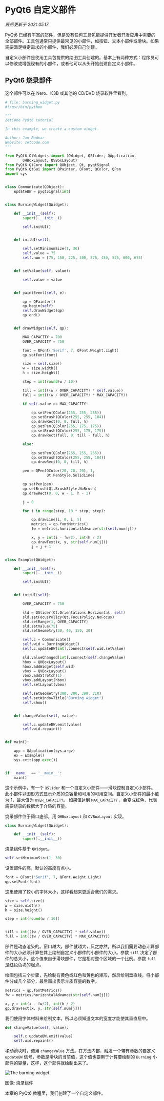 # PyQt6 自定义部件
*最后更新于 2021.05.17*

PyQt6 已经有丰富的部件，但是没有任何工具包能提供开发者开发应用中需要的全部部件。工具包通常只提供最常见的小部件，如按钮、文本小部件或滑块。如果需要满足特定需求的小部件，我们必须自己创建。

自定义小部件是使用工具包提供的绘图工具创建的。基本上有两种方式：程序员可以修改或增强现有的小部件，或者他可以从头开始创建自定义小部件。

## PyQt6 烧录部件
这个部件可以在 Nero、K3B 或其他的 CD/DVD 烧录软件里看到。

``` python
# file: burning_widget.py
#!/usr/bin/python

"""
ZetCode PyQt6 tutorial

In this example, we create a custom widget.

Author: Jan Bodnar
Website: zetcode.com
"""

from PyQt6.QtWidgets import (QWidget, QSlider, QApplication,
        QHBoxLayout, QVBoxLayout)
from PyQt6.QtCore import QObject, Qt, pyqtSignal
from PyQt6.QtGui import QPainter, QFont, QColor, QPen
import sys


class Communicate(QObject):
    updateBW = pyqtSignal(int)


class BurningWidget(QWidget):

    def __init__(self):
        super().__init__()

        self.initUI()


    def initUI(self):

        self.setMinimumSize(1, 30)
        self.value = 75
        self.num = [75, 150, 225, 300, 375, 450, 525, 600, 675]


    def setValue(self, value):

        self.value = value


    def paintEvent(self, e):

        qp = QPainter()
        qp.begin(self)
        self.drawWidget(qp)
        qp.end()


    def drawWidget(self, qp):

        MAX_CAPACITY = 700
        OVER_CAPACITY = 750

        font = QFont('Serif', 7, QFont.Weight.Light)
        qp.setFont(font)

        size = self.size()
        w = size.width()
        h = size.height()

        step = int(round(w / 10))

        till = int(((w / OVER_CAPACITY) * self.value))
        full = int(((w / OVER_CAPACITY) * MAX_CAPACITY))

        if self.value >= MAX_CAPACITY:

            qp.setPen(QColor(255, 255, 255))
            qp.setBrush(QColor(255, 255, 184))
            qp.drawRect(0, 0, full, h)
            qp.setPen(QColor(255, 175, 175))
            qp.setBrush(QColor(255, 175, 175))
            qp.drawRect(full, 0, till - full, h)

        else:

            qp.setPen(QColor(255, 255, 255))
            qp.setBrush(QColor(255, 255, 184))
            qp.drawRect(0, 0, till, h)

        pen = QPen(QColor(20, 20, 20), 1,
                   Qt.PenStyle.SolidLine)

        qp.setPen(pen)
        qp.setBrush(Qt.BrushStyle.NoBrush)
        qp.drawRect(0, 0, w - 1, h - 1)

        j = 0

        for i in range(step, 10 * step, step):

            qp.drawLine(i, 0, i, 5)
            metrics = qp.fontMetrics()
            fw = metrics.horizontalAdvance(str(self.num[j]))

            x, y = int(i - fw/2), int(h / 2)
            qp.drawText(x, y, str(self.num[j]))
            j = j + 1


class Example(QWidget):

    def __init__(self):
        super().__init__()

        self.initUI()


    def initUI(self):

        OVER_CAPACITY = 750

        sld = QSlider(Qt.Orientations.Horizontal, self)
        sld.setFocusPolicy(Qt.FocusPolicy.NoFocus)
        sld.setRange(1, OVER_CAPACITY)
        sld.setValue(75)
        sld.setGeometry(30, 40, 150, 30)

        self.c = Communicate()
        self.wid = BurningWidget()
        self.c.updateBW[int].connect(self.wid.setValue)

        sld.valueChanged[int].connect(self.changeValue)
        hbox = QHBoxLayout()
        hbox.addWidget(self.wid)
        vbox = QVBoxLayout()
        vbox.addStretch(1)
        vbox.addLayout(hbox)
        self.setLayout(vbox)

        self.setGeometry(300, 300, 390, 210)
        self.setWindowTitle('Burning widget')
        self.show()


    def changeValue(self, value):

        self.c.updateBW.emit(value)
        self.wid.repaint()


def main():

    app = QApplication(sys.argv)
    ex = Example()
    sys.exit(app.exec())


if __name__ == '__main__':
    main()
```
这个示例中，有一个 `QSlider` 和一个自定义小部件——滑块控制自定义小部件。此小部件以图形方式显示介质的总容量和可用的可用空间。自定义小部件的最小值为 1，最大值为 `OVER_CAPACITY`。 如果值达到 `MAX_CAPACITY` ，会变成红色，代表需要烧录的数据大于介质的容量。

烧录部件位于窗口底部。用 `QHBoxLayout` 和 `QVBoxLayout` 实现。

```python
class BurningWidget(QWidget):

    def __init__(self):
        super().__init__()
```
烧录组件基于 `QWidget`。

```python
self.setMinimumSize(1, 30)
```
设置部件的高，默认的高度有点小。
```python
font = QFont('Serif', 7, QFont.Weight.Light)
qp.setFont(font)
```
这里使用了较小的字体大小，这样看起来更适合我们的需求。

```python
size = self.size()
w = size.width()
h = size.height()

step = int(round(w / 10))


till = int(((w / OVER_CAPACITY) * self.value))
full = int(((w / OVER_CAPACITY) * MAX_CAPACITY))
```
部件是动态渲染的。窗口越大，部件就越大，反之亦然。所以我们需要动态计算部件的大小必须计算在其上绘制自定义小部件的小部件的大小。参数 `till` 决定了部件的总大小，这个值来自于滑块部件，它是相对整个区域的一个比例。参数 `full` 是红色色块的起点。

绘图包括三个步骤，先绘制有黄色或红色和黄色的矩形，然后绘制垂直线，将小部件分成几个部分，最后画出表示介质容量的数字。

``` python
metrics = qp.fontMetrics()
fw = metrics.horizontalAdvance(str(self.num[j]))

x, y = int(i - fw/2), int(h / 2)
qp.drawText(x, y, str(self.num[j]))
```
我们使用字体材料来绘制文本，所以必须知道文本的宽度才能使其垂直居中。

``` python
def changeValue(self, value):

    self.c.updateBW.emit(value)
    self.wid.repaint()
```
移动滑块时，调用 `changeValue` 方法。在方法内部，触发一个带有参数的自定义 `updateBW` 信号，参数是滑块的当前值，这个值也要用于计算要绘制的 `Burning` 小部件的容量，这样，这个部件就绘制出来了。

![The burning widget](./images/burning.png)

图像: 烧录组件

本章的 PyQt6 教程里，我们创建了一个自定义部件。